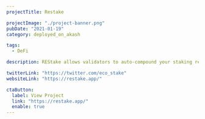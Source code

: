 ```yaml
---
projectTitle: Restake

projectImage: "./project-banner.png"
pubDate: "2021-01-19"
category: deployed_on_akash

tags:
  - DeFi

description: REStake allows validators to auto-compound your staking rewards Retake hosts their homepage on Akash.

twitterLink: "https://twitter.com/eco_stake"
websiteLink: "https://restake.app/"

ctaButton:
  label: View Project
  link: "https://restake.app/"
  enable: true
---
```

